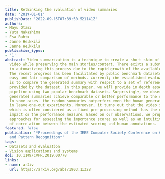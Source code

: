 ```yaml
---
title: Rethinking the evaluation of video summaries
date: '2019-01-01'
publishDate: '2022-09-05T07:39:50.521141Z'
authors:
- Mayu Otani
- Yuta Nakashima
- Esa Rahtu
- Janne Heikkilä
- Janne Heikkila
publication_types:
- '1'
abstract: Video summarization is a technique to create a short skim of the original
  video while preserving the main stories/content. There exists a substantial interest
  in automatizing this process due to the rapid growth of the available material.
  The recent progress has been facilitated by public benchmark datasets, which enable
  easy and fair comparison of methods. Currently the established evaluation protocol
  is to compare the generated summary with respect to a set of reference summaries
  provided by the dataset. In this paper, we will provide in-depth assessment of this
  pipeline using two popular benchmark datasets. Surprisingly, we observe that randomly
  generated summaries achieve comparable or better performance to the state-of-the-art.
  In some cases, the random summaries outperform even the human generated summaries
  in leave-one-out experiments. Moreover, it turns out that the video segmentation,
  which is often considered as a fixed pre-processing method, has the most significant
  impact on the performance measure. Based on our observations, we propose alternative
  approaches for assessing the importance scores as well as an intuitive visualization
  of correlation between the estimated scoring and human annotations.
featured: false
publication: '*Proceedings of the IEEE Computer Society Conference on Computer Vision
  and Pattern Recognition*'
tags:
- Datasets and evaluation
- Vision applications and systems
doi: 10.1109/CVPR.2019.00778
links:
- name: arXiv
  url: https://arxiv.org/abs/1903.11328
---
```



